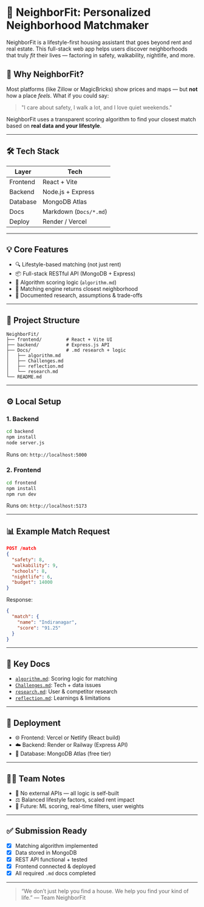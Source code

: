 # 🌇 NeighborFit: Personalized Neighborhood Matchmaker

NeighborFit is a lifestyle-first housing assistant that goes beyond rent and real estate. This full-stack web app helps users discover neighborhoods that truly *fit* their lives — factoring in safety, walkability, nightlife, and more.

## 🎯 Why NeighborFit?
Most platforms (like Zillow or MagicBricks) show prices and maps — but **not** how a place *feels*. What if you could say:
> "I care about safety, I walk a lot, and I love quiet weekends."

NeighborFit uses a transparent scoring algorithm to find your closest match based on **real data and your lifestyle**.

---

## 🛠 Tech Stack

| Layer     | Tech                     |
|-----------|--------------------------|
| Frontend  | React + Vite             |
| Backend   | Node.js + Express        |
| Database  | MongoDB Atlas            |
| Docs      | Markdown (`Docs/*.md`)   |
| Deploy    | Render / Vercel          |

---

## 💡 Core Features

- 🔍 Lifestyle-based matching (not just rent)
- 📦 Full-stack RESTful API (MongoDB + Express)
- 🧠 Algorithm scoring logic (`algorithm.md`)
- 🧪 Matching engine returns closest neighborhood
- 🧾 Documented research, assumptions & trade-offs

---

## 📁 Project Structure

```
NeighborFit/
├── frontend/         # React + Vite UI
├── backend/          # Express.js API
├── Docs/             # .md research + logic
│   ├── algorithm.md
│   ├── Challenges.md
│   ├── reflection.md
│   └── research.md
└── README.md
```

---

## ⚙️ Local Setup

### 1. Backend
```bash
cd backend
npm install
node server.js
```
Runs on: `http://localhost:5000`

### 2. Frontend
```bash
cd frontend
npm install
npm run dev
```
Runs on: `http://localhost:5173`

---

## 📊 Example Match Request

```json
POST /match
{
  "safety": 8,
  "walkability": 9,
  "schools": 8,
  "nightlife": 6,
  "budget": 14000
}
```

Response:
```json
{
  "match": {
    "name": "Indiranagar",
    "score": "91.25"
  }
}
```

---

## 📄 Key Docs

- [`algorithm.md`](./Docs/algorithm.md): Scoring logic for matching
- [`Challenges.md`](./Docs/Challenges.md): Tech + data issues
- [`research.md`](./Docs/research.md): User & competitor research
- [`reflection.md`](./Docs/reflection.md): Learnings & limitations

---

## 🚀 Deployment

- 🌐 Frontend: Vercel or Netlify (React build)
- ☁️ Backend: Render or Railway (Express API)
- 🧰 Database: MongoDB Atlas (free tier)

---

## 🙋‍♀️ Team Notes

- 🧠 No external APIs — all logic is self-built
- ⚖️ Balanced lifestyle factors, scaled rent impact
- 🔄 Future: ML scoring, real-time filters, user weights

---

## ✅ Submission Ready

- [x] Matching algorithm implemented
- [x] Data stored in MongoDB
- [x] REST API functional + tested
- [x] Frontend connected & deployed
- [x] All required `.md` docs completed

---

> “We don’t just help you find a house. We help you find your kind of life.” — Team NeighborFit